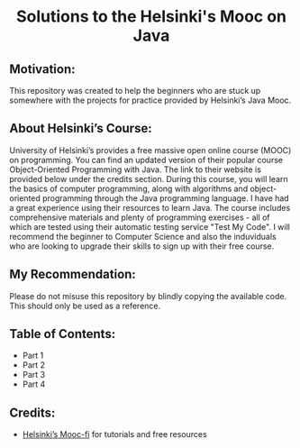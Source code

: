 
<h1 align="center">Solutions to the Helsinki's Mooc on Java </h1>

## Motivation:
This repository was created to help the beginners who are stuck up somewhere with the projects for practice provided by  Helsinki’s Java Mooc. 

## About Helsinki’s Course:
University of Helsinki’s provides a free massive open online course (MOOC) on programming. You can find an updated version of their popular course Object-Oriented Programming with Java. The link to their website is provided below under the credits section. During this course, you will learn the basics of computer programming, along with algorithms and object-oriented programming through the Java programming language. I have had a great experience using their resources to learn Java. The course includes comprehensive materials and plenty of programming exercises - all of which are tested using their automatic testing service "Test My Code". I will recommend the beginner to Computer Science and also the induviduals who are looking to upgrade their skills to sign up with their free course.

## My Recommendation:
Please do not misuse this repository by blindly copying the available code. This should only be used as a reference.

## Table of Contents:
- Part 1
- Part 2
- Part 3
- Part 4

## Credits:

- <a href="https://java-programming.mooc.fi//">Helsinki’s Mooc-fi</a> for tutorials and free resources
